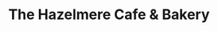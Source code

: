 ---
title: "The Hazelmere Cafe & Bakery"
url: /grange-over-sands/the-hazelmere-cafe-und-bakery/
shop: Bäckerei
---